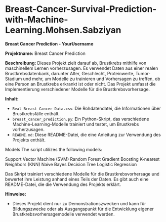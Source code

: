 # Breast-Cancer-Survival-Prediction-with-Machine-Learning.Mohsen.Sabziyan
**Breast Cancer Prediction - YourUsername**

**Projektname:** Breast Cancer Prediction

**Beschreibung:** Dieses Projekt zielt darauf ab, Brustkrebs mithilfe von maschinellem Lernen vorherzusagen. Es verwendet Daten aus einer realen Brustkrebsdatenbank, darunter Alter, Geschlecht, Proteinwerte, Tumor-Stadium und mehr, um Modelle zu trainieren und Vorhersagen zu treffen, ob eine Person an Brustkrebs erkrankt ist oder nicht. Das Projekt umfasst die Implementierung verschiedener Modelle für die Brustkrebsvorhersage.

**Inhalt:**
- `Real Breast Cancer Data.csv`: Die Rohdatendatei, die Informationen über Brustkrebsfälle enthält.
- `breast_cancer_prediction.py`: Ein Python-Skript, das verschiedene Machine-Learning-Modelle trainiert und testet, um Brustkrebs vorherzusagen.
- `README.md`: Diese README-Datei, die eine Anleitung zur Verwendung des Projekts enthält.

Models
The script utilizes the following models:

Support Vector Machine (SVM)
Random Forest
Gradient Boosting
K-nearest Neighbors (KNN)
Naive Bayes
Decision Tree
Logistic Regression

Das Skript trainiert verschiedene Modelle für die Brustkrebsvorhersage und bewertet ihre Leistung anhand eines Teils der Daten. Es gibt auch eine README-Datei, die die Verwendung des Projekts erklärt.

**Hinweise:**
- Dieses Projekt dient nur zu Demonstrationszwecken und kann für Bildungszwecke oder als Ausgangspunkt für die Entwicklung eigener Brustkrebsvorhersagemodelle verwendet werden.
